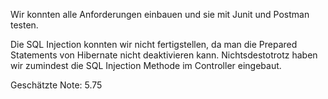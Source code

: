 Wir konnten alle Anforderungen einbauen und sie mit Junit und Postman testen.

Die SQL Injection konnten wir nicht fertigstellen, da man die Prepared Statements von Hibernate nicht deaktivieren kann.
Nichtsdestotrotz haben wir zumindest die SQL Injection Methode im Controller eingebaut.

Geschätzte Note: 5.75